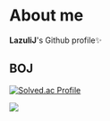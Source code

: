 # About me
**LazuliJ**'s Github profile✨

## BOJ
[![Solved.ac Profile](http://mazassumnida.wtf/api/v2/generate_badge?boj=lazuli_j)](https://solved.ac/lazuli_j/)
  
  
<a href="https://github.com/devxb/gitanimals">
  <img src="https://render.gitanimals.org/farms/LazuliJ"/>
</a>

